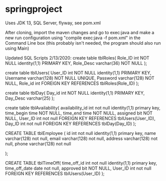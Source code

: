 # springproject
Uses JDK 13, SQL Server, flyway, see pom.xml

After cloning, import the maven changes and go to exec:java and make a new run configuration using 
"compile exec:java -f pom.xml" in the Command Line box (this probably isn't needed, the program should also run using Main)

Updated SQL Scripts 2/13/2020:
create table tblRoles(
    Role_ID int NOT NULL identity(1,1) PRIMARY KEY,
    Role_Desc varchar(36) NOT NULL
);

create table tblUsers(
    User_ID int NOT NULL identity(1,1) PRIMARY KEY,
    Username varchar(128) NOT NULL UNIQUE,
    Password varchar(128) NOT NULL,
    Role_id int FOREIGN KEY REFERENCES tblRoles(Role_ID)
);

create table tblDay(
    Day_id int NOT NULL identity(1,1) PRIMARY KEY,
    Day_Desc varchar(25)
);

create table tblAvailability(
	availability_id int not null identity(1,1) primary key,
    time_begin time NOT NULL,
    time_end time NOT NULL,
    assigned bit NOT NULL,
    User_ID int not null FOREIGN KEY REFERENCES  tblUsers(User_ID),
    Day_ID int not null FOREIGN KEY REFERENCES tblDay(Day_ID)
);


CREATE TABLE tblEmployee (
id int not null identity(1,1) primary key,
name varchar(128) not null,
email varchar(128) not null,
address varchar(128) not null,
phone varchar(128) not null

);

CREATE TABLE tblTimeOff(
	time_off_id int not null identity(1,1) primary key,
	time_off_date date not null,
	approved bit NOT NULL,
	User_ID int not null FOREIGN KEY REFERENCES tblUsers(User_ID)
);
